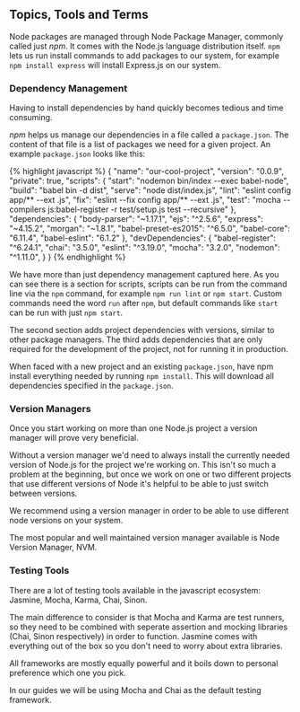 ## Topics, Tools and Terms

Node packages are managed through Node Package Manager, commonly called just _npm_. It comes with the Node.js language distribution itself.
`npm` lets us run install commands to add packages to our system, for example `npm install express` will install Express.js on our system.


### Dependency Management

Having to install dependencies by hand quickly becomes tedious and time consuming.

_npm_ helps us manage our dependencies in a file called a `package.json`.
The content of that file is a list of packages we need for a given project.
An example `package.json` looks like this:

{% highlight javascript %}
{
  "name": "our-cool-project",
  "version": "0.0.9",
  "private": true,
  "scripts": {
    "start": "nodemon bin/index --exec babel-node",
    "build": "babel bin -d dist",
    "serve": "node dist/index.js",
    "lint": "eslint config app/** --ext .js",
    "fix": "eslint --fix config app/** --ext .js",
    "test": "mocha --compilers js:babel-register -r test/setup.js test --recursive"
  },
  "dependencies": {
    "body-parser": "~1.17.1",
    "ejs": "^2.5.6",
    "express": "~4.15.2",
    "morgan": "~1.8.1",
    "babel-preset-es2015": "^6.5.0",
    "babel-core": "6.11.4",
    "babel-eslint": "6.1.2"
  },
  "devDependencies": {
    "babel-register": "^6.24.1",
    "chai": "3.5.0",
    "eslint": "^3.19.0",
    "mocha": "3.2.0",
    "nodemon": "^1.11.0",
  }
}
{% endhighlight %}

We have more than just dependency management captured here.
As you can see there is a section for scripts, scripts can be run from the command line via the `npm` command, for example `npm run lint` or `npm start`.
Custom commands need the word `run` after `npm`, but default commands like `start` can be run with just `npm start`.

The second section adds project dependencies with versions, similar to other package managers.
The third adds dependencies that are only required for the development of the project, not for running it in production.

When faced with a new project and an existing `package.json`, have npm install everything needed by running `npm install`.
This will download all dependencies specified in the `package.json`.


### Version Managers

Once you start working on more than one Node.js project a version manager will prove very beneficial.

Without a version manager we'd need to always install the currently needed version of Node.js for the project we're working on.
This isn't so much a problem at the beginning, but once we work on one or two different projects that use different versions of Node it's helpful to be able to just switch between versions.

We recommend using a version manager in order to be able to use different node versions on your system.

The most popular and well maintained version manager available is Node Version
Manager, NVM.


### Testing Tools

There are a lot of testing tools available in the javascript ecosystem: Jasmine, Mocha, Karma, Chai, Sinon.

The main difference to consider is that Mocha and Karma are test runners, so they need to be combined with seperate assertion and mocking libraries (Chai, Sinon respectively) in order to function.
Jasmine comes with everything out of the box so you don't need to worry about extra libraries.

All frameworks are mostly equally powerful and it boils down to personal preference which one you pick.

In our guides we will be using Mocha and Chai as the default testing framework.
